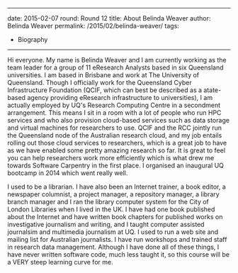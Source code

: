 ---
date: 2015-02-07
round: Round 12
title: About Belinda Weaver
author: Belinda Weaver
permalink: /2015/02/belinda-weaver/
tags:
  - Biography
  ---
Hi everyone. My name is Belinda Weaver and I am currently working as the team leader for a group of 11 eResearch Analysts based in six Queensland universities. I am based in Brisbane and work at The University of Queensland. Though I officially work for the Queensland Cyber Infrastructure Foundation (QCIF, which can best be described as a atate-based agency providing eResearch infrastructure to universities), I am actually employed by UQ's Research Computing Centre in a secondment arrangement. This means I sit in a room with a lot of people who run HPC services and who also provision cloud-based services such as data storage and virtual machines for researchers to use. QCIF and the RCC jointly run the Queensland node of the Australian research cloud, and my job entails rolling out those cloud services to researchers, which is a great job to have as we have enabled some pretty amazing research so far. It is great to feel you can help researchers work more efficiently which is what drew me towards Software Carpentry in the first place. I organised an inaugural UQ bootcamp in 2014 which went really well.

I used to be a librarian. I have also been an Internet trainer, a book editor, a newspaper columnist, a project manager, a repository manager, a library branch manager and I ran the library computer system for the City of London Libraries when I lived in the UK. I have had one book published about the Internet and have written book chapters for published works on investigative journalism and writing, and I taught computer assisted journalsim and multimedia journalism at UQ. I used to run a web site and mailing list for Australian journalists. I have run workshops and trained staff in research data management. Although I have done all of these things, I have never written software code, much less taught it, so this course will be a VERY steep learning curve for me. 
